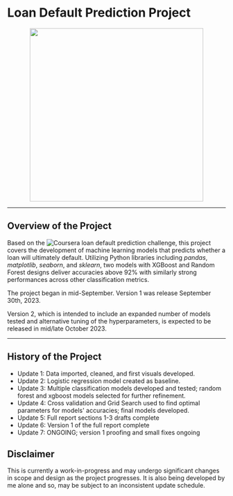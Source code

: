 # Loan Default Prediction Project

<div id="header" align="center">
  <img src="https://media.giphy.com/media/72HahsJD4atSE/giphy.gif" width="400"/>
</div>

---

## Overview of the Project

Based on the ![Coursera loan default prediction challenge]("https://www.coursera.org/projects/data-science-coding-challenge-loan-default-prediction#details"), this project covers the development of machine learning models that predicts whether a loan will ultimately default. Utilizing Python libraries including *pandas*, *matplotlib*, *seaborn*, and *sklearn*, two models with XGBoost and Random Forest designs deliver accuracies above 92% with similarly strong performances across other classification metrics.

The project began in mid-September. Version 1 was release September 30th, 2023. 

Version 2, which is intended to include an expanded number of models tested and alternative tuning of the hyperparameters, is expected to be released in mid/late October 2023.

---

## History of the Project

* Update 1: Data imported, cleaned, and first visuals developed.
* Update 2: Logistic regression model created as baseline.
* Update 3: Multiple classification models developed and tested; random forest and xgboost models selected for further refinement.
* Update 4: Cross validation and Grid Search used to find optimal parameters for models' accuracies; final models developed.
* Update 5: Full report sections 1-3 drafts complete
* Update 6: Version 1 of the full report complete
* Update 7: ONGOING; version 1 proofing and small fixes ongoing

## Disclaimer

This is currently a work-in-progress and may undergo significant changes in scope and design as the project progresses. It is also being developed by me alone and so, may be subject to an inconsistent update schedule.
